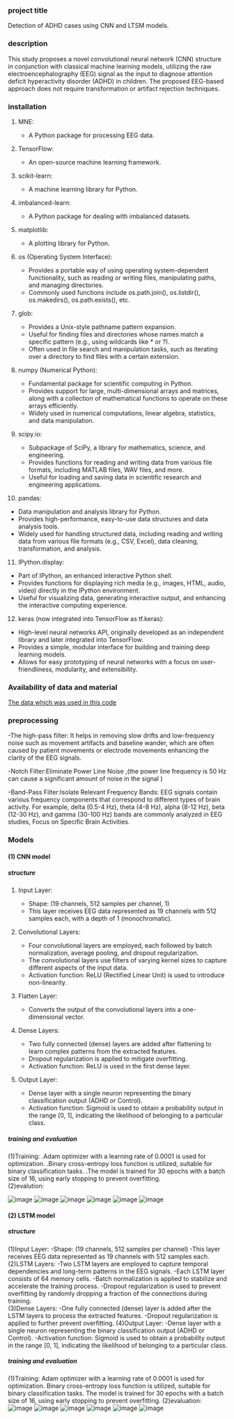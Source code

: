 ### project title 
Detection of ADHD cases using CNN and LTSM models.
### description
This study proposes a novel convolutional neural network (CNN) structure in conjunction with 
classical machine learning models, utilizing the raw electroencephalography (EEG) signal as the input to 
diagnose attention deficit hyperactivity disorder (ADHD) in children. The proposed EEG-based approach does 
not require transformation or artifact rejection techniques.

### installation
1. MNE:
      - A Python package for processing EEG data.
   
2. TensorFlow:
      - An open-source machine learning framework.

3. scikit-learn:
      - A machine learning library for Python.
        
4. imbalanced-learn:
      - A Python package for dealing with imbalanced datasets.
        
5. matplotlib:
      - A plotting library for Python.
        
6. os (Operating System Interface):
   - Provides a portable way of using operating system-dependent functionality, such as reading or writing files, manipulating paths, and managing directories.
   - Commonly used functions include os.path.join(), os.listdir(), os.makedirs(), os.path.exists(), etc.

7. glob:
   - Provides a Unix-style pathname pattern expansion.
   - Useful for finding files and directories whose names match a specific pattern (e.g., using wildcards like * or ?).
   - Often used in file search and manipulation tasks, such as iterating over a directory to find files with a certain extension.

8. numpy (Numerical Python):
   - Fundamental package for scientific computing in Python.
   - Provides support for large, multi-dimensional arrays and matrices, along with a collection of mathematical functions to operate on these arrays efficiently.
   - Widely used in numerical computations, linear algebra, statistics, and data manipulation.

9. scipy.io:
   - Subpackage of SciPy, a library for mathematics, science, and engineering.
   - Provides functions for reading and writing data from various file formats, including MATLAB files, WAV files, and more.
   - Useful for loading and saving data in scientific research and engineering applications.

10. pandas:
   - Data manipulation and analysis library for Python.
   - Provides high-performance, easy-to-use data structures and data analysis tools.
   - Widely used for handling structured data, including reading and writing data from various file formats (e.g., CSV, Excel), data cleaning, transformation, and analysis.

11. IPython.display:
   - Part of IPython, an enhanced interactive Python shell.
   - Provides functions for displaying rich media (e.g., images, HTML, audio, video) directly in the IPython environment.
   - Useful for visualizing data, generating interactive output, and enhancing the interactive computing experience.

12. keras (now integrated into TensorFlow as tf.keras):
   - High-level neural networks API, originally developed as an independent library and later integrated into TensorFlow.
   - Provides a simple, modular interface for building and training deep learning models.
   - Allows for easy prototyping of neural networks with a focus on user-friendliness, modularity, and extensibility.

### Availability of data and material 
[The data which was used in this code ](https://ieee-dataport.org/open-access/eeg-data-adhd-control-children)

### preprocessing
-The high-pass filter:  It helps in removing slow drifts and low-frequency noise such as movement artifacts and baseline wander, which are often caused by patient movements or electrode movements enhancing the clarity of the EEG signals.

-Notch Filter:Eliminate Power Line Noise ,(the power line frequency is 50 Hz can cause a significant amount of noise in the signal ) 

-Band-Pass Filter:Isolate Relevant Frequency Bands: EEG signals contain various frequency components that correspond to different types of brain activity. For example, delta (0.5-4 Hz), theta (4-8 Hz), alpha (8-12 Hz), beta (12-30 Hz), and gamma (30-100 Hz) bands are commonly analyzed in EEG studies, Focus on Specific Brain Activities.


### Models
#### (1) CNN model
##### structure
1. Input Layer:
   - Shape: (19 channels, 512 samples per channel, 1)
   - This layer receives EEG data represented as 19 channels with 512 samples each, with a depth of 1 (monochromatic).

2. Convolutional Layers:
   - Four convolutional layers are employed, each followed by batch normalization, average pooling, and dropout regularization.
   - The convolutional layers use filters of varying kernel sizes to capture different aspects of the input data.
   - Activation function: ReLU (Rectified Linear Unit) is used to introduce non-linearity.

3. Flatten Layer:
   - Converts the output of the convolutional layers into a one-dimensional vector.

4. Dense Layers:
   - Two fully connected (dense) layers are added after flattening to learn complex patterns from the extracted features.
   - Dropout regularization is applied to mitigate overfitting.
   - Activation function: ReLU is used in the first dense layer.

5. Output Layer:
   - Dense layer with a single neuron representing the binary classification output (ADHD or Control).
   - Activation function: Sigmoid is used to obtain a probability output in the range [0, 1], indicating the likelihood of belonging to a particular class.
##### training and evaluation 
(1)Training:
.Adam optimizer with a learning rate of 0.0001 is used for optimization.
.Binary cross-entropy loss function is utilized, suitable for binary classification tasks.
.The model is trained for 30 epochs with a batch size of 16, using early stopping to prevent overfitting.                                                                                                                                                                       
(2)evalution:

![image](https://github.com/clara-amgad/detection-of-ADHD-cases-using-CNN-and-LSTM-models-of-raw-EEG/assets/170095494/850ec07c-a9c2-45c7-99a6-22a5f2f59658) 
![image](https://github.com/clara-amgad/detection-of-ADHD-cases-using-CNN-and-LSTM-models-of-raw-EEG/assets/170095494/bfa89fac-0300-4df9-b243-e14a069611be)
![image](https://github.com/clara-amgad/detection-of-ADHD-cases-using-CNN-and-LSTM-models-of-raw-EEG/assets/170095494/8213af41-d696-4cec-9fe9-d41e513eda77)
![image](https://github.com/clara-amgad/detection-of-ADHD-cases-using-CNN-and-LSTM-models-of-raw-EEG/assets/170095494/9aa12385-cc63-40f8-8f86-7678c72de7f3)
![image](https://github.com/clara-amgad/detection-of-ADHD-cases-using-CNN-and-LSTM-models-of-raw-EEG/assets/170095494/ecba62ec-acf7-40e0-a99b-8bd10864eb12)
![image](https://github.com/clara-amgad/detection-of-ADHD-cases-using-CNN-and-LSTM-models-of-raw-EEG/assets/170095494/6eebd3b4-79f4-4da7-9151-4ab970cee6fb)

#### (2) LSTM model  
##### structure
(1)Input Layer:
-Shape: (19 channels, 512 samples per channel)
-This layer receives EEG data represented as 19 channels with 512 samples each.                                        
(2)LSTM Layers:
-Two LSTM layers are employed to capture temporal dependencies and long-term patterns in the EEG signals.
-Each LSTM layer consists of 64 memory cells.
-Batch normalization is applied to stabilize and accelerate the training process.
-Dropout regularization is used to prevent overfitting by randomly dropping a fraction of the connections during training.                                                                                                                            
(3)Dense Layers:
-One fully connected (dense) layer is added after the LSTM layers to process the extracted features.
-Dropout regularization is applied to further prevent overfitting.                                                                       (4)Output Layer:
-Dense layer with a single neuron representing the binary classification output (ADHD or Control).
-Activation function: Sigmoid is used to obtain a probability output in the range [0, 1], indicating the likelihood of belonging to a particular class.
##### training and evaluation 
(1)Training:
Adam optimizer with a learning rate of 0.0001 is used for optimization.
Binary cross-entropy loss function is utilized, suitable for binary classification tasks.
The model is trained for 30 epochs with a batch size of 16, using early stopping to prevent overfitting. 
(2)evaluation:
![image](https://github.com/clara-amgad/detection-of-ADHD-cases-using-CNN-and-LSTM-models-of-raw-EEG/assets/170095494/a92b4c50-8970-477b-ae05-9c57eb919bad)
![image](https://github.com/clara-amgad/detection-of-ADHD-cases-using-CNN-and-LSTM-models-of-raw-EEG/assets/170095494/5835d6e4-6e58-467f-b6c0-b4ad5a42b881)
![image](https://github.com/clara-amgad/detection-of-ADHD-cases-using-CNN-and-LSTM-models-of-raw-EEG/assets/170095494/3c433c5c-815c-42f0-b988-a5c233db4b17)
![image](https://github.com/clara-amgad/detection-of-ADHD-cases-using-CNN-and-LSTM-models-of-raw-EEG/assets/170095494/9132aa3b-aa92-41f0-9be8-c8b36538fc7a)
![image](https://github.com/clara-amgad/detection-of-ADHD-cases-using-CNN-and-LSTM-models-of-raw-EEG/assets/170095494/1df6e852-6e34-4521-9437-9b3bb0b7c898)
![image](https://github.com/clara-amgad/detection-of-ADHD-cases-using-CNN-and-LSTM-models-of-raw-EEG/assets/170095494/104fb5c6-50ad-4e6f-8ee1-382efe18caca)

